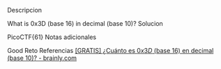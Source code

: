 Descripcion

What is 0x3D (base 16) in decimal (base 10)?
Solucion

PicoCTF{61}
Notas adicionales

Good Reto
Referencias
[[GRATIS] ¿Cuánto es $0x3D$ (base 16) en decimal (base 10)? - brainly.com](https://brainly.com/question/32370467)
